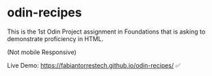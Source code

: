 # odin-recipes

This is the 1st Odin Project assignment in Foundations that is asking to demonstrate proficiency in HTML.

(Not mobile Responsive)

Live Demo: https://fabiantorrestech.github.io/odin-recipes/ ✅
